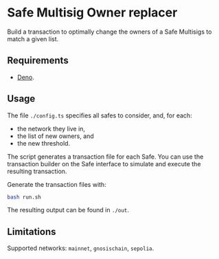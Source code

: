 # Safe Multisig Owner replacer

Build a transaction to optimally change the owners of a Safe Multisigs to match a given list.

## Requirements

- [Deno](https://deno.com/).

## Usage

The file `./config.ts` specifies all safes to consider, and, for each:
- the network they live in,
- the list of new owners, and
- the new threshold.

The script generates a transaction file for each Safe.
You can use the transaction builder on the Safe interface to simulate and execute the resulting transaction.

Generate the transaction files with:

```sh
bash run.sh
```

The resulting output can be found in `./out`.

## Limitations

Supported networks: `mainnet`, `gnosischain`, `sepolia`.
